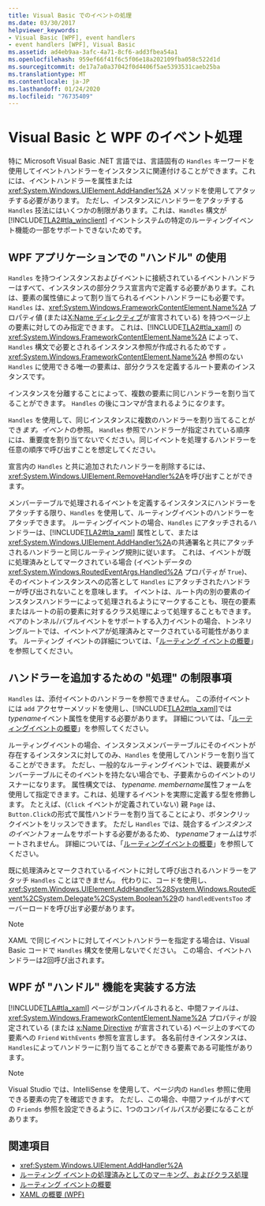 ```yaml
---
title: Visual Basic でのイベントの処理
ms.date: 03/30/2017
helpviewer_keywords:
- Visual Basic [WPF], event handlers
- event handlers [WPF], Visual Basic
ms.assetid: ad4eb9aa-3afc-4a71-8cf6-add3fbea54a1
ms.openlocfilehash: 959ef66f41f6c5f06e18a202109fba058c522d1d
ms.sourcegitcommit: de17a7a0a37042f0d4406f5ae5393531caeb25ba
ms.translationtype: MT
ms.contentlocale: ja-JP
ms.lasthandoff: 01/24/2020
ms.locfileid: "76735409"
---
```

# <a name="visual-basic-and-wpf-event-handling"></a>Visual Basic と WPF のイベント処理
特に Microsoft Visual Basic .NET 言語では、言語固有の `Handles` キーワードを使用してイベントハンドラーをインスタンスに関連付けることができます。これには、イベントハンドラーを属性または <xref:System.Windows.UIElement.AddHandler%2A> メソッドを使用してアタッチする必要があります。 ただし、インスタンスにハンドラーをアタッチする `Handles` 技法にはいくつかの制限があります。これは、`Handles` 構文が [!INCLUDE[TLA2#tla_winclient](../../../../includes/tla2sharptla-winclient-md.md)] イベントシステムの特定のルーティングイベント機能の一部をサポートできないためです。  
  
## <a name="using-handles-in-a-wpf-application"></a>WPF アプリケーションでの "ハンドル" の使用  
 `Handles` を持つインスタンスおよびイベントに接続されているイベントハンドラーはすべて、インスタンスの部分クラス宣言内で定義する必要があります。これは、要素の属性値によって割り当てられるイベントハンドラーにも必要です。 `Handles` は、<xref:System.Windows.FrameworkContentElement.Name%2A> プロパティ値 (または[X:Name ディレクティブ](../../../desktop-wpf/xaml-services/xname-directive.md)が宣言されている) を持つページ上の要素に対してのみ指定できます。 これは、[!INCLUDE[TLA2#tla_xaml](../../../../includes/tla2sharptla-xaml-md.md)] の <xref:System.Windows.FrameworkContentElement.Name%2A> によって、`Handles` 構文で必要とされるインスタンス参照が作成されるためです *。* <xref:System.Windows.FrameworkContentElement.Name%2A> 参照のない `Handles` に使用できる唯一の要素は、部分クラスを定義するルート要素のインスタンスです。  
  
 インスタンスを分離することによって、複数の要素に同じハンドラーを割り当てることができます。 `Handles` の後にコンマが含まれるように*なり*ます。  
  
 `Handles` を使用して、同じインスタンスに複数のハンドラーを割り当てることができ*ます。イベント*の参照。 `Handles` 参照でハンドラーが指定されている順序には、重要度を割り当てないでください。同じイベントを処理するハンドラーを任意の順序で呼び出すことを想定してください。  
  
 宣言内の `Handles` と共に追加されたハンドラーを削除するには、<xref:System.Windows.UIElement.RemoveHandler%2A>を呼び出すことができます。  
  
 メンバーテーブルで処理されるイベントを定義するインスタンスにハンドラーをアタッチする限り、`Handles` を使用して、ルーティングイベントのハンドラーをアタッチできます。 ルーティングイベントの場合、`Handles` にアタッチされるハンドラーは、[!INCLUDE[TLA2#tla_xaml](../../../../includes/tla2sharptla-xaml-md.md)] 属性として、または <xref:System.Windows.UIElement.AddHandler%2A>の共通署名と共にアタッチされるハンドラーと同じルーティング規則に従います。 これは、イベントが既に処理済みとしてマークされている場合 (イベントデータの <xref:System.Windows.RoutedEventArgs.Handled%2A> プロパティが `True`)、そのイベントインスタンスへの応答として `Handles` にアタッチされたハンドラーが呼び出されないことを意味します。 イベントは、ルート内の別の要素のインスタンスハンドラーによって処理されるようにマークすることも、現在の要素またはルートの前の要素に対するクラス処理によって処理することもできます。 ペアのトンネル/バブルイベントをサポートする入力イベントの場合、トンネリングルートでは、イベントペアが処理済みとマークされている可能性があります。 ルーティング イベントの詳細については、「[ルーティング イベントの概要](routed-events-overview.md)」を参照してください。  
  
## <a name="limitations-of-handles-for-adding-handlers"></a>ハンドラーを追加するための "処理" の制限事項  
 `Handles` は、添付イベントのハンドラーを参照できません。 この添付イベントには `add` アクセサーメソッドを使用し、[!INCLUDE[TLA2#tla_xaml](../../../../includes/tla2sharptla-xaml-md.md)]では*typename*イベント属性を使用する必要があります。 詳細については、「[ルーティングイベントの概要](routed-events-overview.md)」を参照してください。  
  
 ルーティングイベントの場合、インスタンスメンバーテーブルにそのイベントが存在するインスタンスに対してのみ、`Handles` を使用してハンドラーを割り当てることができます。 ただし、一般的なルーティングイベントでは、親要素がメンバーテーブルにそのイベントを持たない場合でも、子要素からのイベントのリスナーになります。 属性構文では、 *typename. membername*属性フォームを使用して指定できます。これは、処理するイベントを実際に定義する型を修飾します。 たとえば、(`Click` イベントが定義されていない) 親 `Page` は、`Button.Click`の形式で属性ハンドラーを割り当てることにより、ボタンクリックイベントをリッスンできます。 ただし `Handles` では、競合する*インスタンスのイベント*フォームをサポートする必要があるため、 *typename*フォームはサポートされません。 詳細については、「[ルーティングイベントの概要](routed-events-overview.md)」を参照してください。  
  
 既に処理済みとマークされているイベントに対して呼び出されるハンドラーをアタッチ `Handles` ことはできません。 代わりに、コードを使用し、<xref:System.Windows.UIElement.AddHandler%28System.Windows.RoutedEvent%2CSystem.Delegate%2CSystem.Boolean%29>の `handledEventsToo` オーバーロードを呼び出す必要があります。  
  
> [!NOTE]
> XAML で同じイベントに対してイベントハンドラーを指定する場合は、Visual Basic コードで `Handles` 構文を使用しないでください。 この場合、イベントハンドラーは2回呼び出されます。  
  
## <a name="how-wpf-implements-handles-functionality"></a>WPF が "ハンドル" 機能を実装する方法  
 [!INCLUDE[TLA#tla_xaml](../../../../includes/tlasharptla-xaml-md.md)] ページがコンパイルされると、中間ファイルは、<xref:System.Windows.FrameworkContentElement.Name%2A> プロパティが設定されている (または [x:Name Directive](../../../desktop-wpf/xaml-services/xname-directive.md) が宣言されている) ページ上のすべての要素への `Friend` `WithEvents` 参照を宣言します。 各名前付きインスタンスは、`Handles`によってハンドラーに割り当てることができる要素である可能性があります。  
  
> [!NOTE]
> Visual Studio では、IntelliSense を使用して、ページ内の `Handles` 参照に使用できる要素の完了を確認できます。 ただし、この場合、中間ファイルがすべての `Friends` 参照を設定できるように、1つのコンパイルパスが必要になることがあります。  
  
## <a name="see-also"></a>関連項目

- <xref:System.Windows.UIElement.AddHandler%2A>
- [ルーティング イベントの処理済みとしてのマーキング、およびクラス処理](marking-routed-events-as-handled-and-class-handling.md)
- [ルーティング イベントの概要](routed-events-overview.md)
- [XAML の概要 (WPF)](../../../desktop-wpf/fundamentals/xaml.md)
